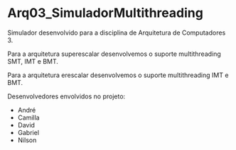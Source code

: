 # Arq03_SimuladorMultithreading

Simulador desenvolvido para a disciplina de Arquitetura de Computadores 3.

Para a arquitetura superescalar desenvolvemos o suporte multithreading SMT, IMT e BMT. 

Para a arquitetura erescalar desenvolvemos o suporte multithreading IMT e BMT. 

Desenvolvedores envolvidos no projeto:

- André
- Camilla
- David
- Gabriel
- Nilson